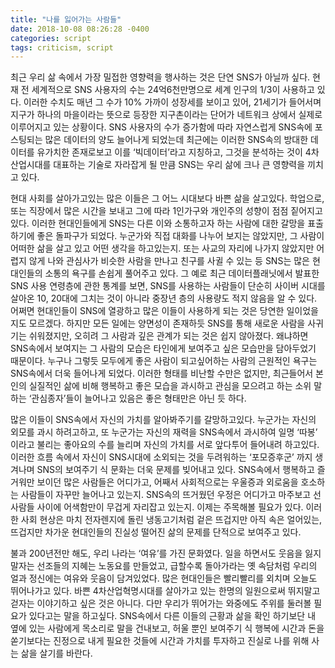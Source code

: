 ```yaml
---
title: "나를 잃어가는 사람들"
date: 2018-10-08 08:26:28 -0400
categories: script
tags: criticism, script
---
```


최근 우리 삶 속에서 가장 밀접한 영향력을 행사하는 것은 단연 SNS가 아닐까 싶다. 현재 전 세계적으로 SNS 사용자의 수는 24억6천만명으로 세계 인구의 1/3이 사용하고 있다. 이러한 수치도 매년 그 수가 10% 가까이 성장세를 보이고 있어, 21세기가 들어서며 지구가 하나의 마을이라는 뜻으로 등장한 지구촌이라는 단어가 네트워크 상에서 실제로 이루어지고 있는 상황이다. SNS 사용자의 수가 증가함에 따라 자연스럽게 SNS속에 포스팅되는 많은 데이터의 양도 늘어나게 되었는데 최근에는 이러한 SNS속의 방대한 데이터를 유가치한 존재로보고 이를 ‘빅데이터’라고 지칭하고, 그것을 분석하는 것이 4차 산업시대를 대표하는 기술로 자라잡게 될 만큼 SNS는 우리 삶에 크나 큰 영향력을 끼치고 있다.

현대 사회를 살아가고있는 많은 이들은 그 어느 시대보다 바쁜 삶을 살고있다. 학업으로, 또는 직장에서 많은 시간을 보내고 그에 따라 1인가구와 개인주의 성향이 점점 짙어지고 있다. 이러한 현대인들에게 SNS는 다른 이와 소통하고자 하는 사람에 대한 갈망을 표출하기에 좋은 돌파구가 되었다. 누군가와 직접 대화를 나누어 보지는 않았지만, 그 사람이 어떠한 삶을 살고 있고 어떤 생각을 하고있는지. 또는 사교의 자리에 나가지 않았지만 어렵지 않게 나와 관심사가 비슷한 사람을 만나고 친구를 사귈 수 있는 등 SNS는 많은 현대인들의 소통의 욕구를 손쉽게 풀어주고 있다. 그 예로 최근 데이터플래닛에서 발표한 SNS 사용 연령층에 관한 통계를 보면, SNS를 사용하는 사람들이 단순히 사이버 시대를 살아온 10, 20대에 그치는 것이 아니라 중장년 층의 사용량도 적지 않음을 알 수 있다. 어쩌면 현대인들이 SNS에 열광하고 많은 이들이 사용하게 되는 것은 당연한 일이었을지도 모르겠다. 하지만 모든 일에는 양면성이 존재하듯 SNS를 통해 새로운 사람을 사귀기는 쉬워졌지만, 오히려 그 사람과 깊은 관계가 되는 것은 쉽지 않아졌다. 왜냐하면 SNS속에서 보여지는 그 사람의 모습은 타인에게 보여주고 싶은 모습만을 담아두었기 때문이다. 누구나 그렇듯 모두에게 좋은 사람이 되고싶어하는 사람의 근원적인 욕구는 SNS속에서 더욱 들어나게 되었다. 이러한 형태를 비난할 수만은 없지만, 최근들어서 본인의 실질적인 삶에 비해 행복하고 좋은 모습을 과시하고 관심을 모으려고 하는 소위 말하는 ‘관심종자’들이 늘어나고 있음은 좋은 형태만은 아닌 듯 하다.

많은 이들이 SNS속에서 자신의 가치를 알아봐주기를 갈망하고있다. 누군가는 자신의 외모를 과시 하려고하고, 또 누군가는 자신의 재력을 SNS속에서 과시하여 일명 ‘따봉’ 이라고 불리는 좋아요의 수를 늘리며 자신의 가치를 서로 앞다투어 들어내려 하고있다. 이러한 흐름 속에서 자신이 SNS시대에 소외되는 것을 두려워하는 ‘포모증후군’ 까지 생겨나며 SNS의 보여주기 식 문화는 더욱 문제를 빚어내고 있다. SNS속에서 행복하고 즐거워만 보이던 많은 사람들은 어디가고, 어째서 사회적으로는 우울증과 외로움을 호소하는 사람들이 자꾸만 늘어나고 있는지. SNS속의 뜨거웠던 우정은 어디가고 마주보고 선 사람들 사이에 어색함만이 무겁게 자리잡고 있는지. 이제는 주목해볼 필요가 있다. 이러한 사회 현상은 마치 전자렌지에 돌린 냉동고기처럼 겉은 뜨겁지만 아직 속은 얼어있는, 뜨겁지만 차가운 현대인들의 진실성 떨어진 삶의 문제를 단적으로 보여주고 있다.

불과 200년전만 해도, 우리 나라는 ‘여유’를 가진 문화였다. 일을 하면서도 웃음을 잃지 말자는 선조들의 지혜는 노동요를 만들었고, 급할수록 돌아가라는 옛 속담처럼 우리의 얼과 정신에는 여유와 웃음이 담겨있었다. 많은 현대인들은 빨리빨리를 외치며 오늘도 뛰어나가고 있다. 바쁜 4차산업혁명시대를 살아가고 있는 한명의 일원으로써 뛰지말고 걷자는 이야기하고 싶은 것은 아니다. 다만 우리가 뛰어가는 와중에도 주위를 둘러볼 필요가 있다고는 말을 하고싶다. SNS속에서 다른 이들의 근황과 삶을 확인 하기보단 내 옆에 있는 사람에게 목소리로 말을 건내보고, 허울 뿐인 보여주기 식 행복에 시간과 돈을 쏟기보다는 진정으로 내게 필요한 것들에 시간과 가치를 투자하고 진실로 나를 위해 사는 삶을 살기를 바란다.
